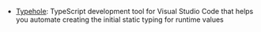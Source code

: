 
- [Typehole](https://github.com/rikukissa/typehole): TypeScript development tool for Visual Studio Code that helps you automate creating the initial static typing for runtime values
